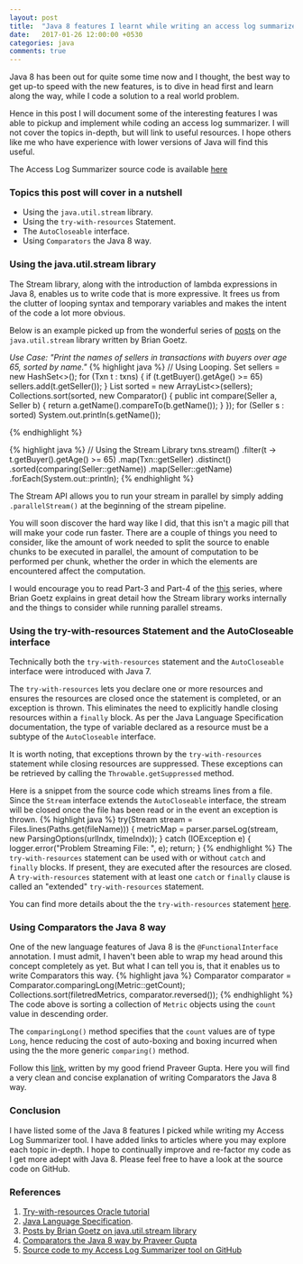 ```yaml
---
layout: post
title:  "Java 8 features I learnt while writing an access log summarizer"
date:   2017-01-26 12:00:00 +0530
categories: java
comments: true
---
```


Java 8 has been out for quite some time now and I thought, the best way to get up-to speed with the new features, is to dive in head first and learn along the way, while I code a solution to a real world problem.

Hence in this post I will document some of the interesting features I was able to pickup and implement while coding an access log summarizer.  I will not cover the topics in-depth, but will link to useful resources. I hope others like me who have experience with lower versions of Java will find this useful.

The Access Log Summarizer source code is available [here][access-log-summarizer]

### Topics this post will cover in a nutshell
- Using the `java.util.stream` library.
- Using the `try-with-resources` Statement.
- The `AutoCloseable` interface.
- Using `Comparators` the Java 8 way.

### Using the java.util.stream library
The Stream library, along with the introduction of lambda expressions in Java 8, enables us to write code that is more expressive.
It frees us from the clutter of looping syntax and temporary variables and makes the intent of the code a lot more obvious.

Below is an example picked up from the wonderful series of [posts][stream-library] on the `java.util.stream` library written by Brian Goetz.

_Use Case: "Print the names of sellers in transactions with buyers over age 65, sorted by name."_
{% highlight java %}
// Using Looping.
Set<Seller> sellers = new HashSet<>();
for (Txn t : txns) {
    if (t.getBuyer().getAge() >= 65)
        sellers.add(t.getSeller());
}
List<Seller> sorted = new ArrayList<>(sellers);
Collections.sort(sorted, new Comparator<Seller>() {
    public int compare(Seller a, Seller b) {
        return a.getName().compareTo(b.getName());
    }
});
for (Seller s : sorted)
    System.out.println(s.getName());

{% endhighlight %}

{% highlight java %}
// Using the Stream Library
txns.stream()
    .filter(t -> t.getBuyer().getAge() >= 65)
    .map(Txn::getSeller)
    .distinct()
    .sorted(comparing(Seller::getName))
    .map(Seller::getName)
    .forEach(System.out::println);
{% endhighlight %}

The Stream API allows you to run your stream in parallel by simply adding `.parallelStream()` at the beginning of the stream pipeline.

You will soon discover the hard way like I did, that this isn't a magic pill that will make your code run faster. There are a couple of things you need to consider, like the amount of work needed to split the source to enable chunks to be executed in parallel, the amount of computation to be performed per chunk, whether the order in which the elements are encountered affect the computation.

I would encourage you to read Part-3 and Part-4 of the [this][stream-library] series, where Brian Goetz explains in great detail how the Stream library works internally and the things to consider while running parallel streams.

### Using the try-with-resources Statement and the AutoCloseable interface
Technically both the `try-with-resources` statement and the `AutoCloseable` interface were introduced with Java 7.

The `try-with-resources` lets you declare one or more resources and ensures the resources are closed once the statement is completed, or an exception is thrown. This eliminates the need to explicitly handle closing resources within a `finally` block.
As per the Java Language Specification documentation, the type of variable declared as a resource must be a subtype of the `AutoCloseable` interface.

It is worth noting, that exceptions thrown by the `try-with-resources` statement while closing resources are suppressed. These exceptions can be retrieved by calling the `Throwable.getSuppressed` method. 

Here is a snippet from the source code which streams lines from a file. Since the `Stream` interface extends the `AutoCloseable` interface, the stream will be closed once the file has been read or in the event an exception is thrown.
{% highlight java %}
try(Stream<String> stream = Files.lines(Paths.get(fileName))) {
	metricMap = parser.parseLog(stream, new ParsingOptions(urlIndx, timeIndx));
} catch (IOException e) {
	logger.error("Problem Streaming File: ", e);
	return;
}
{% endhighlight %}
The `try-with-resources` statement can be used with or without `catch` and `finally` blocks. If present, they are executed after the resources are closed. A `try-with-resources` statement with at least one `catch` or `finally` clause is called an "extended" `try-with-resources` statement.


You can find more details about the the `try-with-resources` statement [here][try-with-resources].

### Using Comparators the Java 8 way
One of the new language features of Java 8 is the `@FunctionalInterface` annotation. I must admit, I haven't been able to wrap my head around this concept completely as yet. But what I can tell you is, that it enables us to write Comparators this way.
{% highlight java %}
Comparator<Metric> comparator = Comparator.comparingLong(Metric::getCount);
Collections.sort(filetredMetrics, comparator.reversed());
{% endhighlight %}
The code above is sorting a collection of `Metric` objects using the `count` value in descending order. 

The `comparingLong()` method specifies that the `count` values are of type `Long`, hence reducing the cost of auto-boxing and boxing incurred when using the the more generic `comparing()` method.

Follow this [link][comparators], written by my good friend Praveer Gupta. Here you will find a very clean and concise explanation of writing Comparators the Java 8 way. 


### Conclusion
I have listed some of the Java 8 features I picked while writing my Access Log Summarizer tool. I have added links to articles where you may explore each topic in-depth. I hope to continually improve and re-factor my code as I get more adept with Java 8. Please feel free to have a look at the source code on GitHub.
 

### References
1. [Try-with-resources Oracle tutorial][try-with-resources]
2. [Java Language Specification][jls].
3. [Posts by Brian Goetz on java.util.stream library][stream-library]
4. [Comparators the Java 8 way by Praveer Gupta][comparators]
5. [Source code to my Access Log Summarizer tool on GitHub][access-log-summarizer]

[access-log-summarizer]:https://github.com/oliversavio/Access-Log-Summarizer
[try-with-resources]:https://docs.oracle.com/javase/tutorial/essential/exceptions/tryResourceClose.html
[jls]:https://docs.oracle.com/javase/specs/jls/se8/html/jls-14.html#jls-14.20.3
[stream-library]:http://www.ibm.com/developerworks/library/j-java-streams-1-brian-goetz/index.html
[comparators]:http://praveer09.github.io/technology/2016/06/21/writing-comparators-the-java8-way/